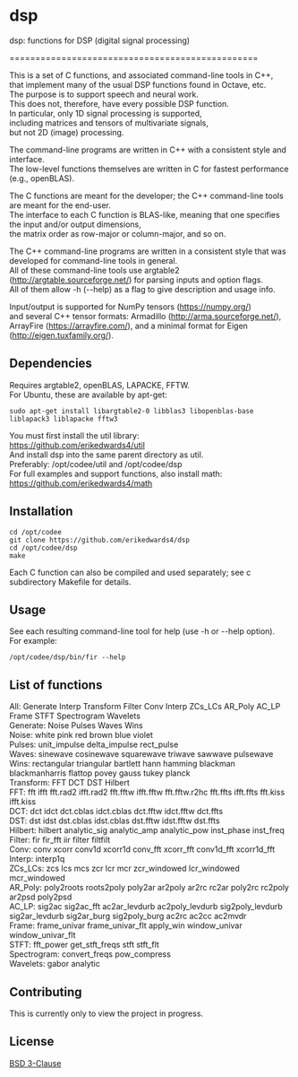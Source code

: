 # dsp

dsp: functions for DSP (digital signal processing)

================================================

This is a set of C functions, and associated command-line tools in C++,  
that implement many of the usual DSP functions found in Octave, etc.  
The purpose is to support speech and neural work.  
This does not, therefore, have every possible DSP function.  
In particular, only 1D signal processing is supported,  
including matrices and tensors of multivariate signals,  
but not 2D (image) processing.  

The command-line programs are written in C++ with a consistent style and interface.  
The low-level functions themselves are written in C for fastest performance (e.g., openBLAS).  

The C functions are meant for the developer; the C++ command-line tools are meant for the end-user.  
The interface to each C function is BLAS-like, meaning that one specifies the input and/or output dimensions,  
the matrix order as row-major or column-major, and so on.  

The C++ command-line programs are written in a consistent style that was developed for command-line tools in general.  
All of these command-line tools use argtable2 (http://argtable.sourceforge.net/) for parsing inputs and option flags.  
All of them allow -h (--help) as a flag to give description and usage info.  

Input/output is supported for NumPy tensors (https://numpy.org/)  
and several C++ tensor formats: Armadillo (http://arma.sourceforge.net/),  
ArrayFire (https://arrayfire.com/), and a minimal format for Eigen (http://eigen.tuxfamily.org/).  


## Dependencies
Requires argtable2, openBLAS, LAPACKE, FFTW.  
For Ubuntu, these are available by apt-get:  
```
sudo apt-get install libargtable2-0 libblas3 libopenblas-base liblapack3 liblapacke fftw3  
```

You must first install the util library:  
https://github.com/erikedwards4/util  
And install dsp into the same parent directory as util.  
Preferably: /opt/codee/util and /opt/codee/dsp  
For full examples and support functions, also install math:  
https://github.com/erikedwards4/math  


## Installation
```
cd /opt/codee  
git clone https://github.com/erikedwards4/dsp  
cd /opt/codee/dsp  
make  
```

Each C function can also be compiled and used separately; see c subdirectory Makefile for details.  


## Usage
See each resulting command-line tool for help (use -h or --help option).  
For example:  
```
/opt/codee/dsp/bin/fir --help
```


## List of functions
All: Generate Interp Transform Filter Conv Interp ZCs_LCs AR_Poly AC_LP Frame STFT Spectrogram Wavelets  
Generate: Noise Pulses Waves Wins  
    Noise: white pink red brown blue violet  
    Pulses: unit_impulse delta_impulse rect_pulse  
    Waves: sinewave cosinewave squarewave triwave sawwave pulsewave  
    Wins: rectangular triangular bartlett hann hamming blackman blackmanharris flattop povey gauss tukey planck  
Transform: FFT DCT DST Hilbert  
    FFT: fft ifft fft.rad2 ifft.rad2 fft.fftw ifft.fftw fft.fftw.r2hc fft.ffts ifft.ffts fft.kiss ifft.kiss  
    DCT: dct idct dct.cblas idct.cblas dct.fftw idct.fftw dct.ffts  
    DST: dst idst dst.cblas idst.cblas dst.fftw idst.fftw dst.ffts  
    Hilbert: hilbert analytic_sig analytic_amp analytic_pow inst_phase inst_freq  
Filter: fir fir_fft iir filter filtfilt  
Conv: conv xcorr conv1d xcorr1d conv_fft xcorr_fft conv1d_fft xcorr1d_fft  
Interp: interp1q  
ZCs_LCs: zcs lcs mcs zcr lcr mcr zcr_windowed lcr_windowed mcr_windowed  
AR_Poly: poly2roots roots2poly poly2ar ar2poly ar2rc rc2ar poly2rc rc2poly ar2psd poly2psd  
AC_LP: sig2ac sig2ac_fft ac2ar_levdurb ac2poly_levdurb sig2poly_levdurb sig2ar_levdurb sig2ar_burg sig2poly_burg ac2rc ac2cc ac2mvdr  
Frame: frame_univar frame_univar_flt apply_win window_univar window_univar_flt  
STFT: fft_power get_stft_freqs stft stft_flt  
Spectrogram: convert_freqs pow_compress   
Wavelets: gabor analytic  


## Contributing
This is currently only to view the project in progress.


## License
[BSD 3-Clause](https://choosealicense.com/licenses/bsd-3-clause/)
